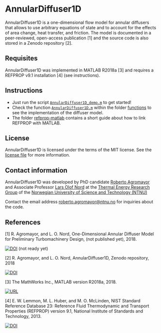 # AnnularDiffuser1D
AnnularDiffuser1D is a one-dimensional flow model for annular diffusers that allows to use arbitrary equations of state and to account for the effects of area change, heat transfer, and friction. The model is documented in a peer-reviewed, open-access publication [1] and the source code is also stored in a Zenodo repository [2].


## Requisites
AnnularDiffuser1D was implemented in MATLAB R2018a [3] and requires a REFPROP v9.1 installation [4] (see instructions).


## Instructions
* Just run the script [`AnnularDiffuser1D_demo.m`](AnnularDiffuser1D/AnnularDiffuser1D_demo.m) to get started!
* Check the function [`AnnularDiffuser1D.m`](AnnularDiffuser1D/functions/AnnularDiffuser1D.m) within the folder [functions](AnnularDiffuser1D/functions) to see the implementation of the diffuser model.
* The folder [refprop-matlab](AnnularDiffuser1D/refprop-matlab) contains a short guide about how to link REFPROP with MATLAB.


## License
AnnularDiffuser1D is licensed under the terms of the MIT license. See the [license file](LICENSE.md) for more information.


## Contact information
AnnularDiffuser1D was developed by PhD candidate [Roberto Agromayor](https://www.ntnu.edu/employees/roberto.agromayor) and Associate Professor [Lars Olof Nord](https://www.ntnu.edu/employees/lars.nord) at the [Thermal Energy Research Group](https://www.ntnu.edu/ept/thermal-energy1
) of the [Norwegian University of Science and Technology (NTNU)](https://www.ntnu.no/)

Contact the email address [roberto.agromayor@ntnu.no](mailto:roberto.agromayor@ntnu.no) for inquiries about the code.


## References
[1] R. Agromayor, and L. O. Nord, One-Dimensional Annular Diffuser Model for Preliminary Turbomachinery Design, (not published yet), 2018.

[![DOI](https://img.shields.io/badge/DOI-Diffuser_paper_DOI-blue.svg)](https://www.google.com) (not ready yet)


[2] R. Agromayor, and L. O. Nord, AnnularDiffuser1D, Zenodo repository, 2018

[![DOI](https://zenodo.org/badge/147340277.svg)](https://zenodo.org/badge/latestdoi/147340277)

[3] The MathWorks Inc., MATLAB version R2018a, 2018.

[![URL](https://img.shields.io/badge/URL-https://nl.mathworks.com/-blue.svg)](https://nl.mathworks.com/)


[4] E. W. Lemmon, M. L. Huber, and M. O. McLinden, NIST Standard Reference Database 23: Reference Fluid Thermodynamic and Transport Properties (REFPROP) version 9.1, National Institute of Standards and Technology, 2013.

[![DOI](https://img.shields.io/badge/DOI-https://dx.doi.org/10.18434/T4JS3C-blue.svg)](https://dx.doi.org/10.18434/T4JS3C)



